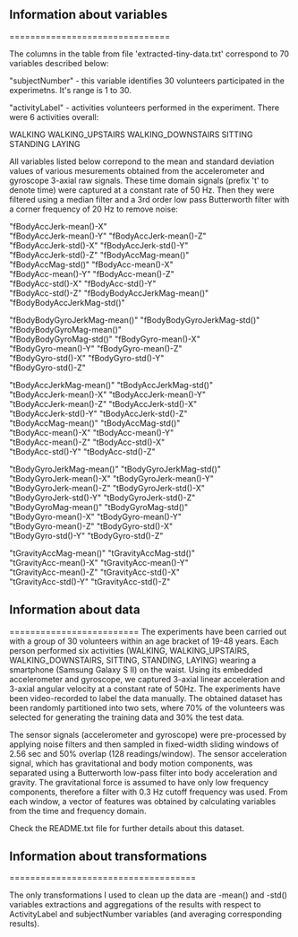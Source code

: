 ## Information about variables
===============================

The columns in the table from file 'extracted-tiny-data.txt' correspond to 70 variables described below:

"subjectNumber" - this variable identifies 30 volunteers participated in the experimetns. It's range is 1 to 30.

"activityLabel" - activities volunteers performed in the experiment. There were 6 activities overall: 

WALKING
WALKING_UPSTAIRS
WALKING_DOWNSTAIRS
SITTING
STANDING
LAYING


All variables listed below correpond to the mean and standard deviation values of various mesurements obtained from the accelerometer and gyroscope 3-axial raw signals. These time domain signals (prefix 't' to denote time) were captured at a constant rate of 50 Hz. Then they were filtered using a median filter and a 3rd order low pass Butterworth filter with a corner frequency of 20 Hz to remove noise: 

"fBodyAccJerk-mean()-X"      
"fBodyAccJerk-mean()-Y"       "fBodyAccJerk-mean()-Z"      
"fBodyAccJerk-std()-X"        "fBodyAccJerk-std()-Y"       
"fBodyAccJerk-std()-Z"        "fBodyAccMag-mean()"         
"fBodyAccMag-std()"           "fBodyAcc-mean()-X"          
"fBodyAcc-mean()-Y"           "fBodyAcc-mean()-Z"          
"fBodyAcc-std()-X"            "fBodyAcc-std()-Y"           
"fBodyAcc-std()-Z"            "fBodyBodyAccJerkMag-mean()" 
"fBodyBodyAccJerkMag-std()"   

"fBodyBodyGyroJerkMag-mean()"
"fBodyBodyGyroJerkMag-std()"  "fBodyBodyGyroMag-mean()"    
"fBodyBodyGyroMag-std()"      "fBodyGyro-mean()-X"         
"fBodyGyro-mean()-Y"          "fBodyGyro-mean()-Z"         
"fBodyGyro-std()-X"           "fBodyGyro-std()-Y"          
"fBodyGyro-std()-Z"                         

"tBodyAccJerkMag-mean()"      "tBodyAccJerkMag-std()"      
"tBodyAccJerk-mean()-X"       "tBodyAccJerk-mean()-Y"      
"tBodyAccJerk-mean()-Z"       "tBodyAccJerk-std()-X"       
"tBodyAccJerk-std()-Y"        "tBodyAccJerk-std()-Z"       
"tBodyAccMag-mean()"          "tBodyAccMag-std()"          
"tBodyAcc-mean()-X"           "tBodyAcc-mean()-Y"          
"tBodyAcc-mean()-Z"           "tBodyAcc-std()-X"           
"tBodyAcc-std()-Y"            "tBodyAcc-std()-Z"           

"tBodyGyroJerkMag-mean()"     "tBodyGyroJerkMag-std()"     
"tBodyGyroJerk-mean()-X"      "tBodyGyroJerk-mean()-Y"     
"tBodyGyroJerk-mean()-Z"      "tBodyGyroJerk-std()-X"      
"tBodyGyroJerk-std()-Y"       "tBodyGyroJerk-std()-Z"      
"tBodyGyroMag-mean()"         "tBodyGyroMag-std()"         
"tBodyGyro-mean()-X"          "tBodyGyro-mean()-Y"         
"tBodyGyro-mean()-Z"          "tBodyGyro-std()-X"          
"tBodyGyro-std()-Y"           "tBodyGyro-std()-Z"          

"tGravityAccMag-mean()"       "tGravityAccMag-std()"       
"tGravityAcc-mean()-X"        "tGravityAcc-mean()-Y"       
"tGravityAcc-mean()-Z"        "tGravityAcc-std()-X"        
"tGravityAcc-std()-Y"         "tGravityAcc-std()-Z"

## Information about data
=========================
The experiments have been carried out with a group of 30 volunteers within an age bracket of 19-48 years. Each person performed six activities (WALKING, WALKING_UPSTAIRS, WALKING_DOWNSTAIRS, SITTING, STANDING, LAYING) wearing a smartphone (Samsung Galaxy S II) on the waist. Using its embedded accelerometer and gyroscope, we captured 3-axial linear acceleration and 3-axial angular velocity at a constant rate of 50Hz. The experiments have been video-recorded to label the data manually. The obtained dataset has been randomly partitioned into two sets, where 70% of the volunteers was selected for generating the training data and 30% the test data. 

The sensor signals (accelerometer and gyroscope) were pre-processed by applying noise filters and then sampled in fixed-width sliding windows of 2.56 sec and 50% overlap (128 readings/window). The sensor acceleration signal, which has gravitational and body motion components, was separated using a Butterworth low-pass filter into body acceleration and gravity. The gravitational force is assumed to have only low frequency components, therefore a filter with 0.3 Hz cutoff frequency was used. From each window, a vector of features was obtained by calculating variables from the time and frequency domain. 

Check the README.txt file for further details about this dataset.

## Information about transformations
====================================

The only transformations I used to clean up the data are -mean() and -std() variables extractions and aggregations of the results with respect to ActivityLabel and subjectNumber variables (and averaging corresponding results). 